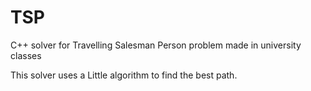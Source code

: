 # TSP
C++ solver for Travelling Salesman Person problem made in university classes

This solver uses a Little algorithm to find the best path.
